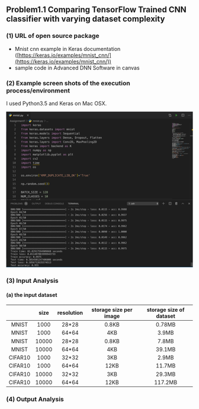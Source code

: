 ## Problem1.1 Comparing TensorFlow Trained CNN classifier with varying dataset complexity

### (1) URL of open source package
- Mnist cnn example in Keras documentation ([https://keras.io/examples/mnist_cnn/](https://keras.io/examples/mnist_cnn/))
- sample code in Advanced DNN Software in canvas

### (2) Example screen shots of the execution process/environment

I used Python3.5 and Keras on Mac OSX.

![Execution process](./screenshots/process.png)

### (3) Input Analysis

#### (a) the input dataset

|   | size | resolution | storage size per image | storage size of dataset |
| :-: | :-: | :-: | :-: | :-: |
| MNIST | 1000 | 28\*28 | 0.8KB | 0.78MB  |
| MNIST | 1000 | 64\*64 | 4KB | 3.9MB |
| MNIST | 10000 | 28\*28  | 0.8KB | 7.8MB |
| MNIST | 10000 | 64\*64 | 4KB | 39.1MB |
| CIFAR10 | 1000 | 32\*32 | 3KB | 2.9MB |
| CIFAR10 | 1000 | 64\*64 | 12KB | 11.7MB |
| CIFAR10 | 10000 | 32\*32 | 3KB | 29.3MB |
| CIFAR10 | 10000 | 64\*64 | 12KB | 117.2MB |


### (4) Output Analysis
